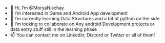 - 👋 Hi, I’m @MoryaNischay
- 👀 I’m interested in Game and Android App development
- 🌱 I’m currently learning Data Structures and a bit of python on the side
- 💞️ I’m looking to collaborate on Any android Development projects or data entry stuff still in the learning phase
- 📫 You can contact me on Linkedin, Discord or Twitter or all of them!

<!---
MoryaNischay/MoryaNischay is a ✨ special ✨ repository because its `README.md` (this file) appears on your GitHub profile.
You can click the Preview link to take a look at your changes.
--->
